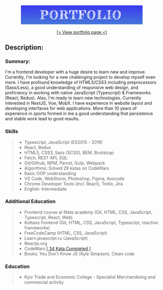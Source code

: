 <p align="center">
  <img src="readme-title.png" width="400" alt="Title">
</p>

<p align="center">
  <a href="https://ik-web.github.io/portfolio/">[> View portfolio page <]</a> 
</p>

## Description:

### Summary:

I'm a frontend developer with a huge desire to learn new and improve. Currently, I'm looking for a new challenging project to develop myself even more. I have profound knowledge of HTML5/CSS3 including preprocessors (Sass/Less), a good understanding of responsive web design, and proficiency in working with native JavaScript (Typescript) & Frameworks (React, Redux). Also, I'm ready to learn new technologies. Currently interested in NextJS, Vue, MobX. I have experience in website layout and developing interfaces for web applications. More than 10 years of experience in sports formed in me a good understanding that persistence and stable work lead to good results.

### Skills
>- Typescript, JavaScript (ES2015 - 2019) 
>- React, Redux
>- HTML5, CSS3, Sass (SCSS), BEM, Bootstrap
>- Fetch, REST API, SQL
>- Git/Github, NPM, Parcel, Gulp, Webpack
>- Algorithms: Solved 29 katas on CodeWars
>- Basic OOP understanding
>- VS Code, WebStorm, Photoshop, Figma, Avocode
>- Chrome Developer Tools (incl. React), Trello, Jira
>- English: Intermediate

### Additional Education
>- Frontend course at Mate academy (Git, HTML, CSS, JavaScript, Typescript, React, Web)
>- Kottans frontend (Git, HTML, CSS, JavaScript, Typescript, reactive frameworks)
>- FreeCodeCamp (HTML, CSS, JavaScript)
>- Learn.javascript.ru (JavaScript)
>- Reactjs.org
>- CodeWars [[ 34 Kata Completed ]](https://www.codewars.com/users/Ihor_IK)
>- Books: You Don’t Know JS (Kyle Simpson), Clean code

### Education
>- Kyiv Trade and Economic College - Specialist Merchandising and commercial activity
